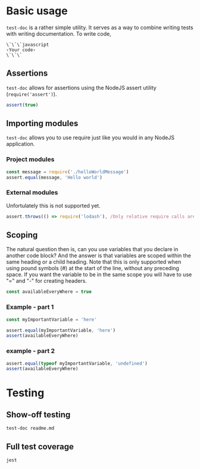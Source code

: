 # Basic usage

`test-doc` is a rather simple utility. It serves as
a way to combine writing tests with writing documentation.
To write code, 

```
\`\`\`javascript
‹Your code›
\`\`\`
```

## Assertions
`test-doc` allows for assertions using the NodeJS assert
utility (`require('assert')`).

```javascript
assert(true)
```

## Importing modules
`test-doc` allows you to use require just like you would
in any NodeJS application.

### Project modules

```javascript
const message = require('./helloWorldMessage')
assert.equal(message, 'Hello world')
```

### External modules

Unfortulately this is not supported yet.

```javascript
assert.throws(() => require('lodash'), /Only relative require calls are allowed/)
```

## Scoping

The natural question then is, can you use variables that
you declare in another code block? And the answer is that
variables are scoped within the same heading or a child
heading. Note that this is only supported when using
pound symbols (#) at the start of the line, without
any preceding space. If you want the variable to be in
the same scope you will have to use "=" and "-" for
creating headers.

```javascript
const availableEveryWhere = true
```

### Example - part 1

```javascript
const myImportantVariable = 'here'
```

```javascript
assert.equal(myImportantVariable, 'here')
assert(availableEveryWhere)
```

### example - part 2

```javascript
assert.equal(typeof myImportantVariable, 'undefined')
assert(availableEveryWhere)
```

# Testing

## Show-off testing

```
test-doc readme.md
```

## Full test coverage

```
jest
```
